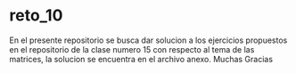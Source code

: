 # reto_10
En el presente repositorio se busca dar solucion a los ejercicios propuestos en el repositorio de la clase numero 15 con respecto al tema de las matrices, la solucion se encuentra en el archivo anexo. 
Muchas Gracias
